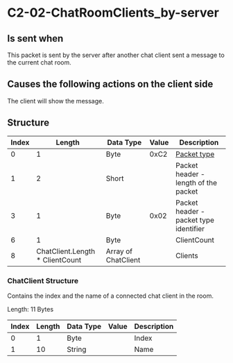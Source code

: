 # C2-02-ChatRoomClients_by-server

## Is sent when

This packet is sent by the server after another chat client sent a message to the current chat room.

## Causes the following actions on the client side

The client will show the message.

## Structure

| Index | Length | Data Type | Value | Description |
|-------|--------|-----------|-------|-------------|
| 0 | 1 |   Byte   | 0xC2  | [Packet type](PacketTypes.md) |
| 1 | 2 |    Short   |      | Packet header - length of the packet |
| 3 | 1 |    Byte   | 0x02  | Packet header - packet type identifier |
| 6 | 1 | Byte |  | ClientCount |
| 8 | ChatClient.Length * ClientCount | Array of ChatClient |  | Clients |

### ChatClient Structure

Contains the index and the name of a connected chat client in the room.

Length: 11 Bytes

| Index | Length | Data Type | Value | Description |
|-------|--------|-----------|-------|-------------|
| 0 | 1 | Byte |  | Index |
| 1 | 10 | String |  | Name |